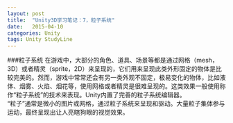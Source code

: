 ```yaml
---
layout: post
title:  "Unity3D学习笔记：7，粒子系统"
date:   2015-04-10
categories: Unity
tags: Unity StudyLine
---
```


###粒子系统
在游戏中，大部分的角色、道具、场景等都是通过网格（mesh，3D）或者精灵（sprite，2D）来呈现的，它们用来呈现此类外形固定的物体是比较完美的。然而，游戏中常常还会有另一类外观不固定，极易变化的物体，比如液体、烟雾、火焰、烟花等，使用网格或者精灵是很难呈现的。这类效果一般使用称作“粒子系统”的技术来表现。Unity内置了完善的粒子系统编辑器。<br>
“粒子”通常是微小的图片或网格，通过粒子系统来呈现和驱动。大量粒子集体参与运动，最终呈现出让人亮瞎狗眼的视觉效果。